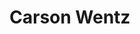---
pid: llp461
title: Carson Wentz
location_transcription: Next to Lincoln Center Financial Field
coordinates: "[-75.169015062989, 39.901217304882]"
zipcode: '19114'
gen_neighborhood: Northeast Philadelphia
neighborhood: Torresdale
outside_phl: 
age: '11'
age_range: 6-13
instagram: 
image_file_name: llp_461.jpg
proposal_transcription: |-
  Carson Wentz is helping the Eagles through the season. They are currently 8-1 and Carson Wentz threw 4 touchdowns on the best defense in the league. Hopefully this pays off and go eagles!!!

  11

  20  30
topic: Sports
topic_summary: 0, 0
type: Sculpture Statue
keywords_other: eagles, football, carson wentz
credit: Teddy
image_labels: 
twitter: 
facebook: 
permalink: "/monuments/llp461/"
layout: item-page
---
